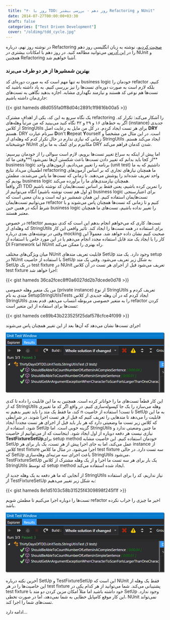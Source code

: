 ```yaml
---
 title: "۳۰ روز با TDD: روز دهم - بررسی بیشتر Refactoring‌ و NUnit" 
 date: 2014-07-27T00:00:00+03:30
 draft: false 
 categories: ["Test Driven Development"]
 cover: "/oldimg/tdd_cycle.jpg"
---
```



در نوشته روز نهم، درباره Refactoring [صحبت کردیم](/post/87-۳۰-روز-با-tdd--روز-نهم---مقدمات-refactoring/)، نوشته به زبان انگلیسی روز دهم را در [این آدرس](http://blogs.telerik.com/james-bender/posts.aspx/13-09-30/30-days-of-tdd-day-ten-more-refactoring-and-nunit-features) می‌توانید مطالعه کنید. در روز دهم با امکانات بیشتری در NUnit و همچنین Refactoring آشنا خواهیم شد.



### بهترین شمشیرها از هر دو طرف می‌برند



نه تنها مهم است که به صورت دوره‌ای کد business logic خودمان را refactor کنیم، بلکه لازم است به صورت دوره‌ای تست‌ها را نیز بررسی کنیم. به یاد داشته باشید که تست‌ها هم نوعی کد هستند و نیازمند نگهداری مشابه. اجازه بدهید نگاهی به تست‌های جاری‌مان داشته باشیم:


{{< gist hameds d8d055fa0ff8d04c2891c1f9816b00a5 >}}

یک نگاه سریع به این کد، یکی از اهداف مشترک refactoring را آشکار می‌کند: تکرار کد. اگر به خط‌های ۱۶ و ۲۹ و ۴۲ نگاه کنید می‌بینید که من مرتباً وهله‌های (instance) جدیدی از کلاس StringUtils برای هر تست ایجاد کردم. در کل من مایل به رعایت اصل **DRY** هستم. DRY سرنام عبارت **D**on't **R**epeat **Y**ourself است. در این مثال من مشخصاً و زمانی که نیازی ندارم در حال تکرار کدم که وهله‌ای از StringUtils ایجاد می‌کند هستم. خوشبختانه NUnit مکانیزم برای کمک به ما برای DRY شدن کدمان فراهم می‌کند.



اما پیش از اینکه به سراغ تغییر تست‌ها برویم، لازم است سوالی را از خودمان بپرسیم: **از کجا باید بدانم که تغییر دادن تست‌ها باعث شکستن آن‌ها نمی‌شود؟**وقتی ما کد business logic برنامه را تغییر می‌دادیم، آزمون‌های واحد (unit test) داشتیم که به ما اطمینان می‌داد نتایج refactoring ما همچنان نیازهای تجاری که بر اساس آزمون‌های واحد تعریف شده‌اند را پوشش می‌دهند. تا زمانی که تست‌ها ما پاس می‌شدند، مطمئن بودیم که business logic همچنان نیازمندی‌های ما را برآورده می‌کند.   
اگر واقعاً TDD را تمرین کرده باشیم، یعنی فقط بر اساس تست‌هایمان کد نوشته باشیم (و اول هم تست نوشته باشیم) آنگاه می‌توانیم از business logic برای اعتبارسنجی تست‌هایمان استفاده کنیم. این همان شمشیر دو لبه است و بدان معنی است که می‌توانیم تست‌هایمان refactor کنیم و تا زمانی که تست‌ها همچنان پاس می‌شوند و با شرط آنکه در همین حین business logic را تغییر نداده باشیم، تست‌های ما همچنان معتبر هستند.



در خصوص refactor تست‌ها، کاری که می‌خواهم انجام بدهم این است که کدی بنویسم که وهله‌ای از StringUtils برای استفاده در همه تست‌ها را ایجاد کند. تاثیر واقعی این کار وقتی در نوشته‌های بعدی درباره mocking صحبت کنیم نشان داده خواهد شد. معمولاً این کار را با ایجاد یک متد قابل استفاده مجدد انجام می‌دهم یا در این مورد خاص با استفاده از DI Framework اما NUnit راه بهتری را ممکن می‌کند.



میان ویژگی‌های مختلف NUnit قابلیت تعریف متدهای SetUp وجود دارد. یک متد setup در NUnit با استفاده از خاصیت SetUp به شکل زیر تعریف می‌شود. وقتی یک متد SetUp در یک test fixture در NUnit تعریف می‌شود قبل از اجرای هر تست در آن کلاس test fixture اجرا خواهد شد:

{{< gist hameds 36ca2fcec8ff0a6027dd2b7dcede0d78 >}}

من یک متغیر وهله خصوصی (private instance) از نوع StringUtils تعریف کردم و متدی به نام SetupStringUtilsTests ایجاد کردم که در آن وهله جدیدی از کلاس StringUtils‌ را به متغیر خصوصی مربوطه انتساب می‌دهم. قدم بعدی refactor کردن تست‌ها برای استفاده از این متغیر است:



{{< gist hameds ce89b43b223525f25daf578cfce4f099 >}}

اجرای تست‌ها نشان می‌دهد که آن‌ها بعد از این تغییر همچنان پاس می‌شوند



![](/oldimg/image_thumb1ADCD814D3DB6.png)

این کار قطعاً تست‌های ما را خواناتر کرده است. همچنین به ما این قابلیت را داده تا کدی که از StringUtils وهله می‌سازد را یک جا کپسوله‌سازی کنیم. در واقع اگر کد ما تغییری کند، ما فقط یک متد را باید تغییر بدهیم نه n تا تست! استفاده از خاصیت SetUp به ما این قابلیت را می‌دهد تا متدهایی را تعریف کنیم که قبل از هر تست اجرا شوند. در شرایطی که کلاس زیر تست ما وضعیتی دارد که هر بار باید قبل از اجرای هر تست مجدداً ایجاد شود، استفاده از SetUp گزینه خوبی است. اما StringUtils ما چنین وضعیتی ندارد و نیازی نیست هر دفعه دوباره از اول ایجاد شود. اینجاست که از می‌توانیم از خاصیت **TestFixtureSetUp**برای setup method خودمان استفاده کنیم. این خاصیت مشابه SetUp عمل می‌کند، اما به جای اجرا پیش از هر تست، یک بار برای هر instance از کلاس test fixture اجرا می‌شود. در مثال ما کلاس test fixture‌ سه تست دارد. در حالی که SetUp باعث اجرای سه مرتبه‌ای وهله‌سازی StringUtils می‌شود، TestFixtureSetUp یک بار برای هر سه تست ما اجرا و از یک وهله مشترک از کلاس StringUtils که توسط setup method ایجاد شده استفاده می‌کند.





از آنجایی که ما هر دفعه به یک وهله جدید از StringUtils نیاز نداریم، کد را برای استفاده از TestFixtureSetUp به شکل زیر تغییر می‌دهیم:

{{< gist hameds 8e1d5103c58b31525f4309898f245f1f >}}

تست‌ها را دوباره اجرا می‌کنیم تا مطمئن شویم refactor اخیر ما چیزی را خراب نکرده باشد.


![](/oldimg/image_thumb1ADCD814D3DB6.png)

آخرین نکته درباره SetUp و TestFixtureSetUp‌ این است که NUnit فقط یک وهله از این خاصیت‌ها را در هر test fixture پشتیبانی می‌کند. شما می‌توانید از هر کدام یکی در test fixture خود داشته باشید اما مثلاً امکان مزین کردن دو متد با SetUp وجود ندارد. این کار موقع کامپایل خطایی به شما نمی‌دهد، اما در صورت تخطی، NUnit نمی‌تواند تست‌های شما را اجرا کند.



ادامه دارد...

